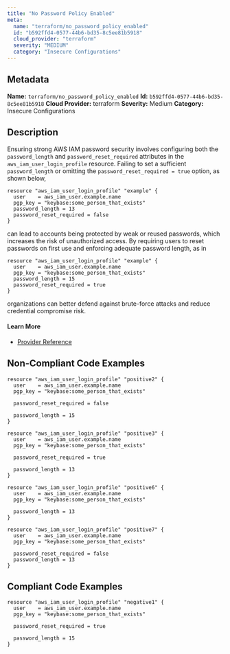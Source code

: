 ```yaml
---
title: "No Password Policy Enabled"
meta:
  name: "terraform/no_password_policy_enabled"
  id: "b592ffd4-0577-44b6-bd35-8c5ee81b5918"
  cloud_provider: "terraform"
  severity: "MEDIUM"
  category: "Insecure Configurations"
---
```

## Metadata
**Name:** `terraform/no_password_policy_enabled`
**Id:** `b592ffd4-0577-44b6-bd35-8c5ee81b5918`
**Cloud Provider:** terraform
**Severity:** Medium
**Category:** Insecure Configurations
## Description
Ensuring strong AWS IAM password security involves configuring both the `password_length` and `password_reset_required` attributes in the `aws_iam_user_login_profile` resource. Failing to set a sufficient `password_length` or omitting the `password_reset_required = true` option, as shown below,

```
resource "aws_iam_user_login_profile" "example" {
  user    = aws_iam_user.example.name
  pgp_key = "keybase:some_person_that_exists"
  password_length = 13
  password_reset_required = false
}
```

can lead to accounts being protected by weak or reused passwords, which increases the risk of unauthorized access. By requiring users to reset passwords on first use and enforcing adequate password length, as in

```
resource "aws_iam_user_login_profile" "example" {
  user    = aws_iam_user.example.name
  pgp_key = "keybase:some_person_that_exists"
  password_length = 15
  password_reset_required = true
}
```

organizations can better defend against brute-force attacks and reduce credential compromise risk.

#### Learn More

 - [Provider Reference](https://registry.terraform.io/providers/hashicorp/aws/latest/docs/resources/iam_user_login_profile)

## Non-Compliant Code Examples
```aws
resource "aws_iam_user_login_profile" "positive2" {
  user    = aws_iam_user.example.name
  pgp_key = "keybase:some_person_that_exists"

  password_reset_required = false

  password_length = 15
}

resource "aws_iam_user_login_profile" "positive3" {
  user    = aws_iam_user.example.name
  pgp_key = "keybase:some_person_that_exists"

  password_reset_required = true

  password_length = 13
}

resource "aws_iam_user_login_profile" "positive6" {
  user    = aws_iam_user.example.name
  pgp_key = "keybase:some_person_that_exists"

  password_length = 13
}

resource "aws_iam_user_login_profile" "positive7" {
  user    = aws_iam_user.example.name
  pgp_key = "keybase:some_person_that_exists"

  password_reset_required = false
  password_length = 13
}

```

## Compliant Code Examples
```aws
resource "aws_iam_user_login_profile" "negative1" {
  user    = aws_iam_user.example.name
  pgp_key = "keybase:some_person_that_exists"

  password_reset_required = true

  password_length = 15
}
```